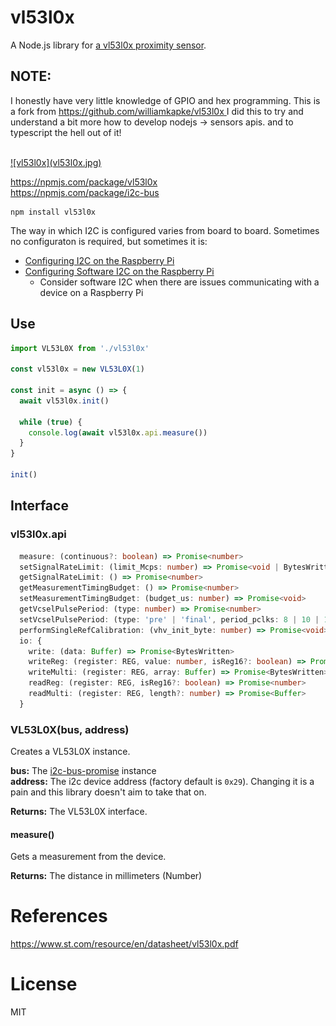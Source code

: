 # vl53l0x
A Node.js library for [a vl53l0x proximity sensor](https://amzn.to/2AP12Yw).<br>

## NOTE:
I honestly have very little knowledge of GPIO and hex programming.
This is a fork from [https://github.com/williamkapke/vl53l0x ](https://github.com/williamkapke/vl53l0x)
I did this to try and understand a bit more how to develop nodejs -> sensors apis.
and to typescript the hell out of it!

<br>
<a href="https://amzn.to/2AP12Yw">
![vl53l0x](vl53l0x.jpg)
</a>

https://npmjs.com/package/vl53l0x<br>
https://npmjs.com/package/i2c-bus
```
npm install vl53l0x
```

The way in which I2C is configured varies from board to board. Sometimes no
configuraton is required, but sometimes it is:

* [Configuring I2C on the Raspberry Pi](doc/raspberry-pi-i2c.md)
* [Configuring Software I2C on the Raspberry Pi](doc/raspberry-pi-software-i2c.md)
  * Consider software I2C when there are issues communicating with a device on a Raspberry Pi

## Use
```typescript
import VL53L0X from './vl53l0x'

const vl53l0x = new VL53L0X(1)

const init = async () => {
  await vl53l0x.init()

  while (true) {
    console.log(await vl53l0x.api.measure())
  }
}

init()

```

## Interface

### vl53l0x.api
```typescript
  measure: (continuous?: boolean) => Promise<number>
  setSignalRateLimit: (limit_Mcps: number) => Promise<void | BytesWritten>
  getSignalRateLimit: () => Promise<number>
  getMeasurementTimingBudget: () => Promise<number>
  setMeasurementTimingBudget: (budget_us: number) => Promise<void>
  getVcselPulsePeriod: (type: number) => Promise<number>
  setVcselPulsePeriod: (type: 'pre' | 'final', period_pclks: 8 | 10 | 12 | 14 | 16 | 18) => Promise<void>
  performSingleRefCalibration: (vhv_init_byte: number) => Promise<void>
  io: {
    write: (data: Buffer) => Promise<BytesWritten>
    writeReg: (register: REG, value: number, isReg16?: boolean) => Promise<BytesWritten>
    writeMulti: (register: REG, array: Buffer) => Promise<BytesWritten>
    readReg: (register: REG, isReg16?: boolean) => Promise<number>
    readMulti: (register: REG, length?: number) => Promise<Buffer>
  }
```
### VL53L0X(bus, address)
Creates a VL53L0X instance.

**bus:** The [i2c-bus-promise](https://www.npmjs.com/package/i2c-bus-promise) instance<br>
**address:** The i2c device address (factory default is `0x29`). Changing it is a pain and this
library doesn't aim to take that on.

**Returns:** The VL53L0X interface.

#### measure()
Gets a measurement from the device.

**Returns:** The distance in millimeters (Number)

# References
https://www.st.com/resource/en/datasheet/vl53l0x.pdf

# License
MIT
